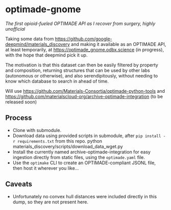 # optimade-gnome

*The first opioid-fueled OPTIMADE API as I recover from surgery, highly unofficial*

Taking some data from https://github.com/google-deepmind/materials_discovery and making it available as an OPTIMADE API, at least temporarily, at https://optimade_gnome.odbx.science (in progress), with the hope that deepmind pick it up.

The motivation is that this dataset can then be easily filtered by property and composition, returning structures that can be used by other labs (autonomous or otherwise), and also serendipitously, without needing to know which database to search in ahead of time.

Will use https://github.com/Materials-Consortia/optimade-python-tools and https://github.com/materialscloud-org/archive-optimade-integration (to be released soon)

## Process

- Clone with submodule.
- Download data using provided scripts in submodule, after `pip install -r requirements.txt` from this repo.
  python materials_discovery/scripts/download_data_wget.py
- Install the currently named archive-optimade-integration for easy ingestion
  directly from static files, using the `optimade.yaml` file.
- Use the `optimake` CLI to create an OPTIMADE-compliant JSONL file, then host
  it wherever you like...

## Caveats

- Unfortunately no convex hull distances were included directly in this dump, so they are not present here.
